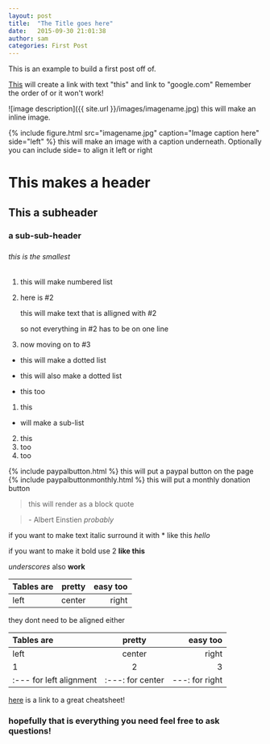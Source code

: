 ```yaml
---
layout: post
title:  "The Title goes here"
date:   2015-09-30 21:01:38
author: sam
categories: First Post
---
```


This is an example to build a first post off of.

[This](http://google.com) will create a link with text "this" and link to "google.com" Remember the order of []() or it won't work!

![image description]({{ site.url }}/images/imagename.jpg) this will make an inline image.

{% include figure.html src="imagename.jpg" caption="Image caption here" side="left" %} this will make an image with a caption underneath. 
Optionally you can include side= to align it left or right

# This makes a header
## This a subheader
### a sub-sub-header
####
#####
###### this is the smallest

1. this will make numbered list
2. here is #2

   this will make text that is alligned with #2

   so not everything in #2 has to be on one line

3. now moving on to #3

* this will make a dotted list
- this will also make a dotted list
+ this too

1. this
  * will make a sub-list

2. this 
  1. too
  2. too

{% include paypalbutton.html %} this will put a paypal button on the page
{% include paypalbuttonmonthly.html %} this will put a monthly donation button

> this will render as a block quote

> \- Albert Einstien *probably*

if you want to make text italic surround it with * like this *hello*

if you want to make it bold use 2 **like this**

_underscores_ also __work__

|Tables are| pretty | easy too |
|:---------|:------:|---------:|
| left     | center | right    |

they dont need to be aligned either

|Tables are| pretty | easy too |
|:----|:----:|-------:|
| left        | center |   right    |
|1|2|3|
|\:--- for left alignment| \:---: for center | \---: for right|

[here](https://github.com/adam-p/markdown-here/wiki/Markdown-Here-Cheatsheet#lists) is a link to a great cheatsheet!

### hopefully that is everything you need feel free to ask questions!
